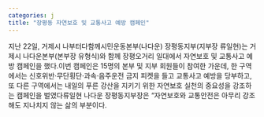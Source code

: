 ```yaml
---
categories: j
title: "장평동 자연보호 및 교통사고 예방 캠페인"
---
```

지난 22일, 거제시 나부터다함께시민운동본부(나다운) 장평동지부(지부장 류일현)는 거제시 나다운본부(본부장 유형식)와 함께 장평오거리 일대에서 자연보호 및 교통사고 예방 캠페인을 했다.이번 캠페인은 15명의 본부 및 지부 회원들이 참여한 가운데, 한 구역에서는 신호위반·무단횡단·과속·음주운전 금지 피켓을 들고 교통사고 예방을 당부하고, 또 다른 구역에서는 내일의 푸른 강산을 지키기 위한 자연보호 실천의 중요성을 강조하는 캠페인을 벌였다류일현 나다운 장평동지부장은 “자연보호와 교통안전은 아무리 강조해도 지나치지 않는 삶의 부분이다.